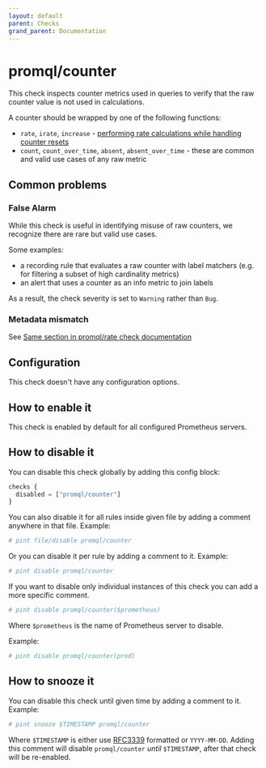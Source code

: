 ```yaml
---
layout: default
parent: Checks
grand_parent: Documentation
---
```


# promql/counter

This check inspects counter metrics used in queries to verify that the raw counter value is not used in calculations.

A counter should be wrapped by one of the following functions:

- `rate`, `irate`, `increase` - [performing rate calculations while handling counter resets](https://promlabs.com/blog/2021/01/29/how-exactly-does-promql-calculate-rates/)
- `count`, `count_over_time`, `absent`, `absent_over_time` - these are common and valid use cases of any raw metric

## Common problems

### False Alarm

While this check is useful in identifying misuse of raw counters, we recognize there are rare but valid use cases.

Some examples:

- a recording rule that evaluates a raw counter with label matchers (e.g. for filtering a subset of high cardinality metrics)
- an alert that uses a counter as an info metric to join labels

As a result, the check severity is set to `Warning` rather than `Bug`.

### Metadata mismatch

See [Same section in promql/rate check documentation](rate.md#metadata%20mismatch)

## Configuration

This check doesn't have any configuration options.

## How to enable it

This check is enabled by default for all configured Prometheus servers.

## How to disable it

You can disable this check globally by adding this config block:

```js
checks {
  disabled = ["promql/counter"]
}
```

You can also disable it for all rules inside given file by adding
a comment anywhere in that file. Example:

```yaml
# pint file/disable promql/counter
```

Or you can disable it per rule by adding a comment to it. Example:

```yaml
# pint disable promql/counter
```

If you want to disable only individual instances of this check
you can add a more specific comment.

```yaml
# pint disable promql/counter($prometheus)
```

Where `$prometheus` is the name of Prometheus server to disable.

Example:

```yaml
# pint disable promql/counter(prod)
```

## How to snooze it

You can disable this check until given time by adding a comment to it. Example:

```yaml
# pint snooze $TIMESTAMP promql/counter
```

Where `$TIMESTAMP` is either use [RFC3339](https://www.rfc-editor.org/rfc/rfc3339)
formatted  or `YYYY-MM-DD`.
Adding this comment will disable `promql/counter` *until* `$TIMESTAMP`, after that
check will be re-enabled.
